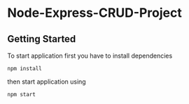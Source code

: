 # Node-Express-CRUD-Project

## Getting Started
To start application first you have to install dependencies
```
npm install
```
then start application using
```
npm start
```
